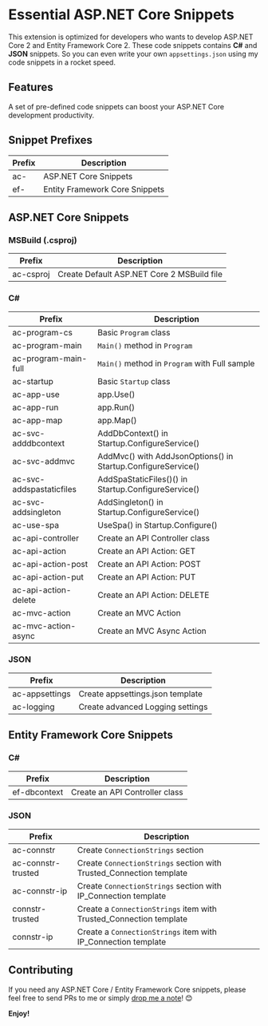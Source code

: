 # Essential ASP.NET Core Snippets

This extension is optimized for developers who wants to develop ASP.NET Core 2 and Entity Framework Core 2.  These code snippets contains **C#** and **JSON** snippets.  So you can even write your own `appsettings.json` using my code snippets in a rocket speed.

## Features

A set of pre-defined code snippets can boost your ASP.NET Core development productivity.

## Snippet Prefixes

| Prefix  | Description                    |
| ------- | -------------------------------|
| ac-     | ASP.NET Core Snippets          |
| ef-     | Entity Framework Core Snippets |

## ASP.NET Core Snippets

### MSBuild (.csproj)

| Prefix               | Description                                  |
| -------------------- | -------------------------------------------- |
| ac-csproj            | Create Default ASP.NET Core 2 MSBuild file   |

### C\#

| Prefix                   | Description                                                  |
| ------------------------ | ------------------------------------------------------------ |
| ac-program-cs            | Basic `Program` class                                        |
| ac-program-main          | `Main()` method in `Program`                                 |
| ac-program-main-full     | `Main()` method in `Program` with Full sample                |
| ac-startup               | Basic `Startup` class                                        |
| ac-app-use               | app.Use()                                                    |
| ac-app-run               | app.Run()                                                    |
| ac-app-map               | app.Map()                                                    |
| ac-svc-adddbcontext      | AddDbContext() in Startup.ConfigureService()                 |
| ac-svc-addmvc            | AddMvc() with AddJsonOptions() in Startup.ConfigureService() |
| ac-svc-addspastaticfiles | AddSpaStaticFiles()() in Startup.ConfigureService()          |
| ac-svc-addsingleton      | AddSingleton() in Startup.ConfigureService()                 |
| ac-use-spa               | UseSpa() in Startup.Configure()                              |
| ac-api-controller        | Create an API Controller class                               |
| ac-api-action            | Create an API Action: GET                                    |
| ac-api-action-post       | Create an API Action: POST                                   |
| ac-api-action-put        | Create an API Action: PUT                                    |
| ac-api-action-delete     | Create an API Action: DELETE                                 |
| ac-mvc-action            | Create an MVC Action                                         |
| ac-mvc-action-async      | Create an MVC Async Action                                   |

### JSON

| Prefix               | Description                        |
| -------------------- | ---------------------------------- |
| ac-appsettings       | Create appsettings.json template   |
| ac-logging           | Create advanced Logging settings   |

## Entity Framework Core Snippets

### C#

| Prefix               | Description                    |
| -------------------- | -------------------------------|
| ef-dbcontext         | Create an API Controller class |

### JSON

| Prefix               | Description                                                         |
| -------------------- | ------------------------------------------------------------------- |
| ac-connstr           | Create `ConnectionStrings` section                                  |
| ac-connstr-trusted   | Create `ConnectionStrings` section with Trusted_Connection template |
| ac-connstr-ip        | Create `ConnectionStrings` section with IP_Connection template      |
| connstr-trusted      | Create a `ConnectionStrings` item with Trusted_Connection template  |
| connstr-ip           | Create a `ConnectionStrings` item with IP_Connection template       |

## Contributing

If you need any ASP.NET Core / Entity Framework Core snippets, please feel free to send PRs to me or simply [drop me a note](https://github.com/doggy8088/netcore-snippets/issues)! 😊

**Enjoy!**
